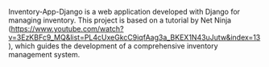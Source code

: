 Inventory-App-Django is a web application developed with Django for managing inventory. This project is based on a tutorial by Net Ninja (https://www.youtube.com/watch?v=3EzKBFc9_MQ&list=PL4cUxeGkcC9iqfAag3a_BKEX1N43uJutw&index=13), which guides the development of a comprehensive inventory management system.
